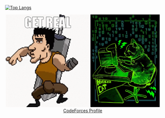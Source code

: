 <link rel="preload" href="styles.css" as="style">
<link href="styles.css" rel="stylesheet" >

[![Top Langs](https://github-readme-stats.vercel.app/api/top-langs/?username=AlanAcosta460&langs_count=9&theme=aura&hide=papyrus&layout=compact&card_width=500)](https://github.com/anuraghazra/github-readme-stats)

<div align="center">
  <img src="get-real.gif" alt="animated" height='300'/>
  <img src="hackerCat.jpg" alt="image" height="300"/>
</div>

<div align="center" class="CFProflie">
  <a href="https://codeforces.com/profile/AlanAcosta">CodeForces Profile</a>
</div>
